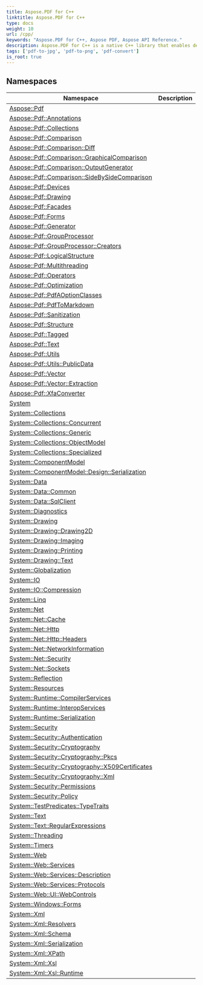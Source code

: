```yaml
---
title: Aspose.PDF for C++
linktitle: Aspose.PDF for C++
type: docs
weight: 10
url: /cpp/
keywords: "Aspose.PDF for C++, Aspose PDF, Aspose API Reference."
description: Aspose.PDF for C++ is a native C++ library that enables developers to create, read and manipulate PDF documents programmatically.
tags: ['pdf-to-jpg', 'pdf-to-png', 'pdf-convert']
is_root: true
---
```


## Namespaces

| Namespace | Description |
| --- | --- |
| [Aspose::Pdf](./aspose.pdf/) |  |
| [Aspose::Pdf::Annotations](./aspose.pdf.annotations/) |  |
| [Aspose::Pdf::Collections](./aspose.pdf.collections/) |  |
| [Aspose::Pdf::Comparison](./aspose.pdf.comparison/) |  |
| [Aspose::Pdf::Comparison::Diff](./aspose.pdf.comparison.diff/) |  |
| [Aspose::Pdf::Comparison::GraphicalComparison](./aspose.pdf.comparison.graphicalcomparison/) |  |
| [Aspose::Pdf::Comparison::OutputGenerator](./aspose.pdf.comparison.outputgenerator/) |  |
| [Aspose::Pdf::Comparison::SideBySideComparison](./aspose.pdf.comparison.sidebysidecomparison/) |  |
| [Aspose::Pdf::Devices](./aspose.pdf.devices/) |  |
| [Aspose::Pdf::Drawing](./aspose.pdf.drawing/) |  |
| [Aspose::Pdf::Facades](./aspose.pdf.facades/) |  |
| [Aspose::Pdf::Forms](./aspose.pdf.forms/) |  |
| [Aspose::Pdf::Generator](./aspose.pdf.generator/) |  |
| [Aspose::Pdf::GroupProcessor](./aspose.pdf.groupprocessor/) |  |
| [Aspose::Pdf::GroupProcessor::Creators](./aspose.pdf.groupprocessor.creators/) |  |
| [Aspose::Pdf::LogicalStructure](./aspose.pdf.logicalstructure/) |  |
| [Aspose::Pdf::Multithreading](./aspose.pdf.multithreading/) |  |
| [Aspose::Pdf::Operators](./aspose.pdf.operators/) |  |
| [Aspose::Pdf::Optimization](./aspose.pdf.optimization/) |  |
| [Aspose::Pdf::PdfAOptionClasses](./aspose.pdf.pdfaoptionclasses/) |  |
| [Aspose::Pdf::PdfToMarkdown](./aspose.pdf.pdftomarkdown/) |  |
| [Aspose::Pdf::Sanitization](./aspose.pdf.sanitization/) |  |
| [Aspose::Pdf::Structure](./aspose.pdf.structure/) |  |
| [Aspose::Pdf::Tagged](./aspose.pdf.tagged/) |  |
| [Aspose::Pdf::Text](./aspose.pdf.text/) |  |
| [Aspose::Pdf::Utils](./aspose.pdf.utils/) |  |
| [Aspose::Pdf::Utils::PublicData](./aspose.pdf.utils.publicdata/) |  |
| [Aspose::Pdf::Vector](./aspose.pdf.vector/) |  |
| [Aspose::Pdf::Vector::Extraction](./aspose.pdf.vector.extraction/) |  |
| [Aspose::Pdf::XfaConverter](./aspose.pdf.xfaconverter/) |  |
| [System](./system/) |  |
| [System::Collections](./system.collections/) |  |
| [System::Collections::Concurrent](./system.collections.concurrent/) |  |
| [System::Collections::Generic](./system.collections.generic/) |  |
| [System::Collections::ObjectModel](./system.collections.objectmodel/) |  |
| [System::Collections::Specialized](./system.collections.specialized/) |  |
| [System::ComponentModel](./system.componentmodel/) |  |
| [System::ComponentModel::Design::Serialization](./system.componentmodel.design.serialization/) |  |
| [System::Data](./system.data/) |  |
| [System::Data::Common](./system.data.common/) |  |
| [System::Data::SqlClient](./system.data.sqlclient/) |  |
| [System::Diagnostics](./system.diagnostics/) |  |
| [System::Drawing](./system.drawing/) |  |
| [System::Drawing::Drawing2D](./system.drawing.drawing2d/) |  |
| [System::Drawing::Imaging](./system.drawing.imaging/) |  |
| [System::Drawing::Printing](./system.drawing.printing/) |  |
| [System::Drawing::Text](./system.drawing.text/) |  |
| [System::Globalization](./system.globalization/) |  |
| [System::IO](./system.io/) |  |
| [System::IO::Compression](./system.io.compression/) |  |
| [System::Linq](./system.linq/) |  |
| [System::Net](./system.net/) |  |
| [System::Net::Cache](./system.net.cache/) |  |
| [System::Net::Http](./system.net.http/) |  |
| [System::Net::Http::Headers](./system.net.http.headers/) |  |
| [System::Net::NetworkInformation](./system.net.networkinformation/) |  |
| [System::Net::Security](./system.net.security/) |  |
| [System::Net::Sockets](./system.net.sockets/) |  |
| [System::Reflection](./system.reflection/) |  |
| [System::Resources](./system.resources/) |  |
| [System::Runtime::CompilerServices](./system.runtime.compilerservices/) |  |
| [System::Runtime::InteropServices](./system.runtime.interopservices/) |  |
| [System::Runtime::Serialization](./system.runtime.serialization/) |  |
| [System::Security](./system.security/) |  |
| [System::Security::Authentication](./system.security.authentication/) |  |
| [System::Security::Cryptography](./system.security.cryptography/) |  |
| [System::Security::Cryptography::Pkcs](./system.security.cryptography.pkcs/) |  |
| [System::Security::Cryptography::X509Certificates](./system.security.cryptography.x509certificates/) |  |
| [System::Security::Cryptography::Xml](./system.security.cryptography.xml/) |  |
| [System::Security::Permissions](./system.security.permissions/) |  |
| [System::Security::Policy](./system.security.policy/) |  |
| [System::TestPredicates::TypeTraits](./system.testpredicates.typetraits/) |  |
| [System::Text](./system.text/) |  |
| [System::Text::RegularExpressions](./system.text.regularexpressions/) |  |
| [System::Threading](./system.threading/) |  |
| [System::Timers](./system.timers/) |  |
| [System::Web](./system.web/) |  |
| [System::Web::Services](./system.web.services/) |  |
| [System::Web::Services::Description](./system.web.services.description/) |  |
| [System::Web::Services::Protocols](./system.web.services.protocols/) |  |
| [System::Web::UI::WebControls](./system.web.ui.webcontrols/) |  |
| [System::Windows::Forms](./system.windows.forms/) |  |
| [System::Xml](./system.xml/) |  |
| [System::Xml::Resolvers](./system.xml.resolvers/) |  |
| [System::Xml::Schema](./system.xml.schema/) |  |
| [System::Xml::Serialization](./system.xml.serialization/) |  |
| [System::Xml::XPath](./system.xml.xpath/) |  |
| [System::Xml::Xsl](./system.xml.xsl/) |  |
| [System::Xml::Xsl::Runtime](./system.xml.xsl.runtime/) |  |
